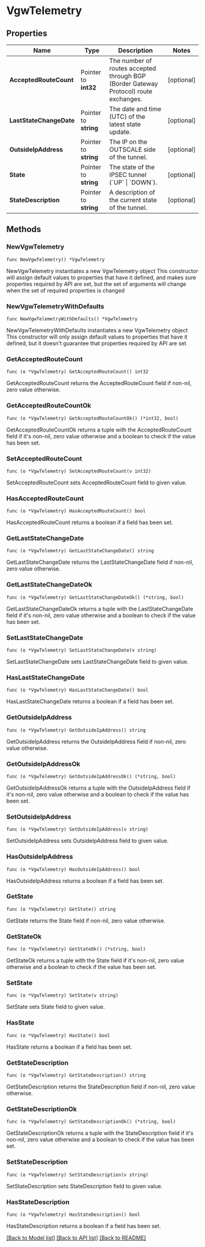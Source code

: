 # VgwTelemetry

## Properties

Name | Type | Description | Notes
------------ | ------------- | ------------- | -------------
**AcceptedRouteCount** | Pointer to **int32** | The number of routes accepted through BGP (Border Gateway Protocol) route exchanges. | [optional] 
**LastStateChangeDate** | Pointer to **string** | The date and time (UTC) of the latest state update. | [optional] 
**OutsideIpAddress** | Pointer to **string** | The IP on the OUTSCALE side of the tunnel. | [optional] 
**State** | Pointer to **string** | The state of the IPSEC tunnel (&#x60;UP&#x60; \\| &#x60;DOWN&#x60;). | [optional] 
**StateDescription** | Pointer to **string** | A description of the current state of the tunnel. | [optional] 

## Methods

### NewVgwTelemetry

`func NewVgwTelemetry() *VgwTelemetry`

NewVgwTelemetry instantiates a new VgwTelemetry object
This constructor will assign default values to properties that have it defined,
and makes sure properties required by API are set, but the set of arguments
will change when the set of required properties is changed

### NewVgwTelemetryWithDefaults

`func NewVgwTelemetryWithDefaults() *VgwTelemetry`

NewVgwTelemetryWithDefaults instantiates a new VgwTelemetry object
This constructor will only assign default values to properties that have it defined,
but it doesn't guarantee that properties required by API are set

### GetAcceptedRouteCount

`func (o *VgwTelemetry) GetAcceptedRouteCount() int32`

GetAcceptedRouteCount returns the AcceptedRouteCount field if non-nil, zero value otherwise.

### GetAcceptedRouteCountOk

`func (o *VgwTelemetry) GetAcceptedRouteCountOk() (*int32, bool)`

GetAcceptedRouteCountOk returns a tuple with the AcceptedRouteCount field if it's non-nil, zero value otherwise
and a boolean to check if the value has been set.

### SetAcceptedRouteCount

`func (o *VgwTelemetry) SetAcceptedRouteCount(v int32)`

SetAcceptedRouteCount sets AcceptedRouteCount field to given value.

### HasAcceptedRouteCount

`func (o *VgwTelemetry) HasAcceptedRouteCount() bool`

HasAcceptedRouteCount returns a boolean if a field has been set.

### GetLastStateChangeDate

`func (o *VgwTelemetry) GetLastStateChangeDate() string`

GetLastStateChangeDate returns the LastStateChangeDate field if non-nil, zero value otherwise.

### GetLastStateChangeDateOk

`func (o *VgwTelemetry) GetLastStateChangeDateOk() (*string, bool)`

GetLastStateChangeDateOk returns a tuple with the LastStateChangeDate field if it's non-nil, zero value otherwise
and a boolean to check if the value has been set.

### SetLastStateChangeDate

`func (o *VgwTelemetry) SetLastStateChangeDate(v string)`

SetLastStateChangeDate sets LastStateChangeDate field to given value.

### HasLastStateChangeDate

`func (o *VgwTelemetry) HasLastStateChangeDate() bool`

HasLastStateChangeDate returns a boolean if a field has been set.

### GetOutsideIpAddress

`func (o *VgwTelemetry) GetOutsideIpAddress() string`

GetOutsideIpAddress returns the OutsideIpAddress field if non-nil, zero value otherwise.

### GetOutsideIpAddressOk

`func (o *VgwTelemetry) GetOutsideIpAddressOk() (*string, bool)`

GetOutsideIpAddressOk returns a tuple with the OutsideIpAddress field if it's non-nil, zero value otherwise
and a boolean to check if the value has been set.

### SetOutsideIpAddress

`func (o *VgwTelemetry) SetOutsideIpAddress(v string)`

SetOutsideIpAddress sets OutsideIpAddress field to given value.

### HasOutsideIpAddress

`func (o *VgwTelemetry) HasOutsideIpAddress() bool`

HasOutsideIpAddress returns a boolean if a field has been set.

### GetState

`func (o *VgwTelemetry) GetState() string`

GetState returns the State field if non-nil, zero value otherwise.

### GetStateOk

`func (o *VgwTelemetry) GetStateOk() (*string, bool)`

GetStateOk returns a tuple with the State field if it's non-nil, zero value otherwise
and a boolean to check if the value has been set.

### SetState

`func (o *VgwTelemetry) SetState(v string)`

SetState sets State field to given value.

### HasState

`func (o *VgwTelemetry) HasState() bool`

HasState returns a boolean if a field has been set.

### GetStateDescription

`func (o *VgwTelemetry) GetStateDescription() string`

GetStateDescription returns the StateDescription field if non-nil, zero value otherwise.

### GetStateDescriptionOk

`func (o *VgwTelemetry) GetStateDescriptionOk() (*string, bool)`

GetStateDescriptionOk returns a tuple with the StateDescription field if it's non-nil, zero value otherwise
and a boolean to check if the value has been set.

### SetStateDescription

`func (o *VgwTelemetry) SetStateDescription(v string)`

SetStateDescription sets StateDescription field to given value.

### HasStateDescription

`func (o *VgwTelemetry) HasStateDescription() bool`

HasStateDescription returns a boolean if a field has been set.


[[Back to Model list]](../README.md#documentation-for-models) [[Back to API list]](../README.md#documentation-for-api-endpoints) [[Back to README]](../README.md)


